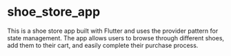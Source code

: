 # shoe_store_app
This is a shoe store app built with Flutter and uses the provider pattern for state management. The app allows users to browse through different shoes, add them to their cart, and easily complete their purchase process.
